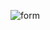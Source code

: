 ![form](https://user-images.githubusercontent.com/68782268/127502150-060ce172-f093-4d5a-896a-4f92dddfd9ef.PNG)
